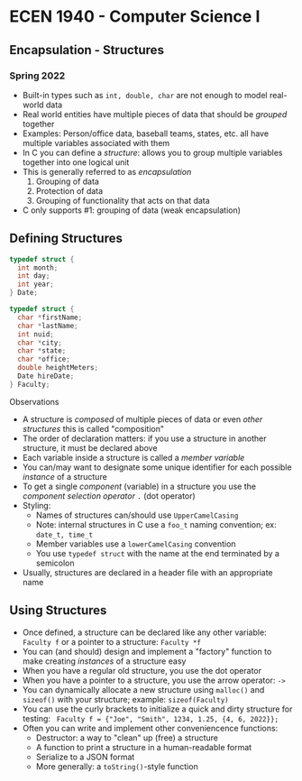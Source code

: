 
# ECEN 1940 - Computer Science I
## Encapsulation - Structures
### Spring 2022

* Built-in types such as `int, double, char` are not enough to model real-world data
* Real world entities have multiple pieces of data that should be *grouped* together
* Examples: Person/office data, baseball teams, states, etc. all have multiple variables associated with them
* In C you can define a *structure*: allows you to group multiple variables together into one logical unit
* This is generally referred to as *encapsulation*
  1. Grouping of data
  2. Protection of data
  3. Grouping of functionality that acts on that data
* C only supports #1: grouping of data (weak encapsulation)

## Defining Structures

```c
typedef struct {
  int month;
  int day;
  int year;
} Date;

typedef struct {
  char *firstName;
  char *lastName;
  int nuid;
  char *city;
  char *state;
  char *office;
  double heightMeters;
  Date hireDate;
} Faculty;
```

Observations

* A structure is *composed* of multiple pieces of data or even *other structures* this is called "composition"
* The order of declaration matters: if you use a structure in another structure, it must be declared above
* Each variable inside a structure is called a *member variable*
* You can/may want to designate some unique identifier for each possible *instance* of a structure
* To get a single *component* (variable) in a structure you use the *component selection operator* `.` (dot operator)
* Styling:
  * Names of structures can/should use `UpperCamelCasing`
  * Note: internal structures in C use a `foo_t` naming convention; ex: `date_t, time_t`
  * Member variables use a `lowerCamelCasing` convention
  * You use `typedef struct` with the name at the end terminated by a semicolon
* Usually, structures are declared in a header file with an appropriate name

## Using Structures

* Once defined, a structure can be declared like any other variable: `Faculty f` or a pointer to a structure: `Faculty *f`
* You can (and should) design and implement a "factory" function to make creating *instances* of a structure easy
* When you have a regular old structure, you use the dot operator
* When you have a pointer to a structure, you use the arrow operator: `->`
* You can dynamically allocate a new structure using `malloc()` and `sizeof()` with your structure; example: `sizeof(Faculty)`
* You can use the curly brackets to initialize a quick and dirty structure for testing:
  `  Faculty f = {"Joe", "Smith", 1234, 1.25, {4, 6, 2022}};
`
* Often you can write and implement other conveniencence functions:
  * Destructor: a way to "clean" up (free) a structure
  * A function to print a structure in a human-readable format
  * Serialize to a JSON format
  * More generally: a `toString()`-style function 

```text











```
